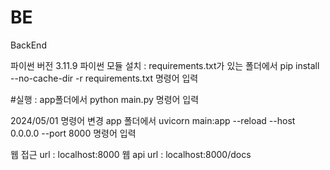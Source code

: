 # BE
BackEnd

파이썬 버전 3.11.9
파이썬 모듈 설치 : requirements.txt가 있는 폴더에서 pip install --no-cache-dir -r requirements.txt 명령어 입력


#실행 : app폴더에서 python main.py 명령어 입력

2024/05/01 명령어 변경
app 폴더에서 uvicorn main:app --reload --host 0.0.0.0 --port 8000 명령어 입력

웹 접근 url : localhost:8000
웹 api url : localhost:8000/docs
